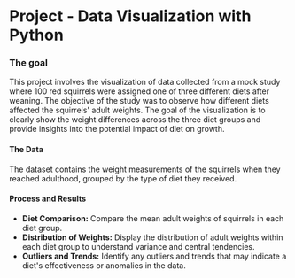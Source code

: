 # Project - Data Visualization with Python

### The goal

This project involves the visualization of data collected from a mock study where 100 red squirrels were assigned one of three different diets after weaning. The objective of the study was to observe how different diets affected the squirrels' adult weights.
The goal of the visualization is to clearly show the weight differences across the three diet groups and provide insights into the potential impact of diet on growth.

#### The Data

The dataset contains the weight measurements of the squirrels when they reached adulthood, grouped by the type of diet they received. 

#### Process and Results

- **Diet Comparison:** Compare the mean adult weights of squirrels in each diet group.
- **Distribution of Weights:** Display the distribution of adult weights within each diet group to understand variance and central tendencies.
- **Outliers and Trends:** Identify any outliers and trends that may indicate a diet's effectiveness or anomalies in the data.
